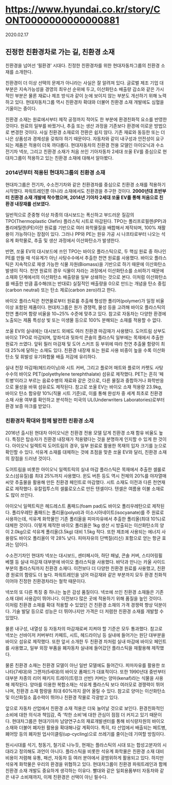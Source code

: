 # https://www.hyundai.co.kr/story/CONT0000000000000881

2020.02.17

## 진정한 친환경차로 가는 길, 친환경 소재

친환경을 넘어선 ‘필환경’ 시대다. 진정한 친환경차를 위한 현대자동차그룹의 친환경 소재를 소개한다.

친환경이 더 이상 선택의 문제가 아니라는 사실은 잘 알려져 있다. 글로벌 제조 기업 대부분은 지속가능성을 경영의 최우선 순위에 두고, 이산화탄소 배출량 감소와 같은 가시적인 부분은 물론 재료나 제조 방식과 같이 눈에 보이지 않는 부분도 개선하기 위해 노력하고 있다. 현대자동차그룹 역시 친환경차 확대와 더불어 친환경 소재 개발에도 심혈을 기울이는 중이다.

친환경 소재는 원료에서부터 제작 공정까지 적어도 한 부분에 환경친화적 요소를 반영한 것이다. 원료의 일부를 바꿨거나, 추출 또는 생산 과정을 기존보다 환경에 이로운 방법으로 변경한 것이다. 사실 친환경 소재로의 전환은 쉽지 않다. 기존 재료와 동등한 또는 더 나은 상품성과 경제성을 갖춰야 하기 때문이다. 자동차와 같이 내구성과 안전성이 요구되는 제품은 적용이 더욱 까다롭다. 현대자동차의 친환경 전용 모델인 아이오닉과 수소전기차 넥쏘, 그리고 친환경 소재가 처음 쓰인 기아자동차 2세대 쏘울 EV를 중심으로 현대차그룹이 적용하고 있는 친환경 소재에 대해서 알아봤다.

### 2014년부터 적용된 현대차그룹의 친환경 소재

현대차그룹은 전기차, 수소전기차와 같은 친환경차를 중심으로 친환경 소재를 적용하기 시작했다. 파워트레인뿐 아니라 소재에서도 친환경을 추구한 것이다. **2000년대 초반부터 친환경 소재 개발에 착수했으며, 2014년 기아차 2세대 쏘울 EV를 통해 처음으로 친환경 내장재를 선보였다.**

일반적으로 준중형 이상 차종의 대시보드는 폭신하고 부드러운 질감의 TPO(Thermoplastic Olefin) 플라스틱 시트로 마감된다. TPO는 폴리프로필렌(PP)과 폴리에틸렌(PE)이란 원료를 기반으로 여러 화학물질을 배합해서 제작되며, 100% 재활용이 가능하다는 장점이 있다. 그러나 PP와 PE는 원유 가공 시 나프타로부터 나오는 석유계 화학물로, 추출 및 생산 과정에서 이산화탄소가 발생한다.

반면, 쏘울 EV의 대시보드에 쓰인 TPO는 바이오 플라스틱으로, 두 핵심 원료 중 하나인 PE를 만들 때 석유계가 아닌 사탕수수에서 추출한 천연 원료를 사용했다. 바이오 플라스틱은 지속적으로 재생 가능한 식물 자원(Biomass)을 기반으로 하기 때문에 이산화탄소 발생이 적다. 천연 원료의 경우 식물이 자라는 과정에서 이산화탄소를 소비하기 때문에 소재화 단계에서의 이산화탄소 배출량을 일부 상쇄하는 것으로 본다. 이처럼 이산화탄소를 배출한 만큼 흡수해(또는 반대로) 실질적인 배출량을 0으로 만드는 개념을 탄소 중립(carbon neutral) 또는 탄소 제로(carbon zero)라고 한다.

바이오 플라스틱은 천연물로부터 원료를 추출해 형성한 폴리머(polymer)가 일정 비율 이상 포함된 제품이다. 현대차그룹은 원가 경쟁력, 물성 등을 고려해 바이오 플라스틱의 천연 폴리머 함량 비율을 10~25% 수준에 맞추고 있다. 참고로 자동차는 다양한 환경에 노출되는 제품 특성상 빛 또는 미생물 등으로 100% 분해되는 소재를 적용할 수 없다.

쏘울 EV의 실내에는 대시보드 외에도 여러 친환경 마감재가 사용됐다. 도어트림 상부도 바이오 TPO로 마감되며, 앞좌석과 뒷좌석 콘솔의 플라스틱 일부에는 목재에서 추출한 원료가 쓰였다. 앞뒤 필러 마감재 및 도어 스커프 등 부위에 따라 천연 추출물 함량이 최대 25%에 달하는 소재도 있다. 친환경 내장재 또는 원료 사용 비중이 높을 수록 이산화탄소 및 휘발성 유기화합물 배출 저감에 유리하다.

실내 천장 마감재(헤드라이닝)와 시트 커버, 그리고 플로어 매트와 플로어 카펫도 사탕수수의 바이오 PET(polyethylene terephthalate) 섬유로 제작했다. PET는 흔히 ‘페트병’이라고 부르는 음료수병의 재료와 같은 것으로, 다른 물질과 중합하거나 화학반응으로 물성을 바꿔 섬유로도 제작된다. 참고로 쏘울 EV는 바이오 소재 적용량 23.9kg, 바이오 탄소 함유량 10%(직물 시트 기준)로, 이를 통해 완성차 중 세계 최초로 친환경 소재 사용 여부를 확인하고 분석하는 미국의 UL(Underwriters Laboratories)로부터 환경 보증 마크를 받았다.

### 친환경차 확대와 함께 발전한 친환경 소재

2016년 출시된 현대차 아이오닉은 친환경 전용 모델 답게 친환경 소재 함유 비율도 높다. 특징은 탑승자가 친환경 내장재가 적용됐다는 것을 분명하게 인지할 수 있게 한 것이다. 아이오닉 일렉트릭 도어트림의 경우, 일부 원료로 활용한 목재의 입자 크기를 눈으로 확인할 수 있다. 석유계 소재를 대체하는 것에 초점을 맞춘 쏘울 EV와 달리, 친환경 소재의 장점을 드러낸 것이다.

도어트림을 비롯한 아이오닉 일렉트릭의 실내 마감 플라스틱은 목재에서 추출한 셀룰로오스(섬유질)를 최대 25%까지 사용했다. 윈도 버튼 등도 역시 전체의 20%를 야자열매 씨앗 추출물을 활용해 만든 친환경 페인트로 마감했다. 시트 소재도 이전과 다른 천연재료로 제작했다. 유칼립투스의 셀룰로오스로 만든 텐셀이다. 텐셀은 여름용 이불 소재로도 많이 쓰인다.

아이오닉 일렉트릭은 헤드레스트 폼패드(foam pad)도 바이오 폴리우레탄으로 제작된다. 폴리우레탄 폼패드는 폴리올(polyol)과 이소시아네이트(isocyanate)를 주 원료로 사용하는데, 석유계 화학물인 기존 폴리올을 피마자유에서 추출한 폴리올(최대 10%)로 대체한 것이다. 이렇게 제작한 바이오 폴리올은 1kg 생산 시 방출되는 이산화탄소의 양이 2.0kg으로 석유계 폴리올(3.5kg) 대비 1.5kg 적다. 또한 제조에 사용되는 에너지 사용량도 바이오 폴리올이 약 28% 낮다. 피마자유의 단백질(리신) 포함으로 얻는 항균 효과는 덤이다.

수소전기차인 현대차 넥쏘는 대시보드, 센터페시아, 하단 패널, 콘솔 커버, 스티어링휠 베젤 등 실내 마감재 대부분에 바이오 플라스틱을 사용했다. 바닥과 만나는 카울 사이드 부분의 플라스틱까지 친환경 소재다. 이전보다 더 다양한 친환경 원료를 사용했고, 친환경 원료의 함량도 더 높다. 파워트레인을 넘어 마감재와 같은 부분까지 모두 환경 친화적이어야 진정한 친환경차라는 철학 때문이다.

넥쏘의 또 다른 특징 중 하나는 높은 감성 품질이다. 넥쏘에 쓰인 친환경 소재들은 기존 소재 대비 사용감이 뛰어나다. 이전보다 많은 곳에 적용하기 위해 품질을 높인 것이다. 이처럼 친환경 소재를 확대 적용할 수 있었던 건 친환경 소재의 가격 경쟁력 향상 덕분이다. 기술 발달 등으로 성능은 더 뛰어나지만 가격은 더 저렴한 친환경 소재를 개발할 수 있었다.
 
물론 내구성, 내열성 등 자동차의 마감재로써 지켜야 할 기준은 모두 통과했다. 참고로 넥쏘는 선바이저 커버부터 카페트, 시트, 헤드라이닝 등 실내에 들어가는 원단 대부분을 바이오 섬유로 제작했다. 또한 앞서 소개한 두 친환경 차처럼 실내 마감에 바이오 페인트를 사용했고, 일부 외장 부품을 폐자동차 실내에 들어갔던 플라스틱을 재활용해 제작했다.

물론 친환경 소재는 친환경 모델이 아닌 일반 모델에도 들어간다. 피마자유를 활용한 쏘나타(7세대)와 그랜저(5세대)의 바이오 폼패드가 대표적이다. 또한 1990년대 중반부터 대부분 차종의 리어 패키지 트레이(트렁크 선반) 커버는 양마(kenaf)라는 식물을 사용해 제작된다. 양마를 이용한 복합소재는 석유계 플라스틱 보다 여러모로 경쟁력이 뛰어나며, 친환경 소재 함량을 최대 60%까지 끌어 올릴 수 있다. 참고로 양마는 이산화탄소 및 이산화질소 흡수력이 뛰어나 친환경 작물로 각광받고 있다.

앞으로 자동차 산업에서 친환경 소재 적용은 더욱 늘어날 것으로 보인다. 환경친화적인 소비에 대한 의식과 책임감, 즉 ‘착한 소비’에 대한 관심이 점점 더 커지고 있기 때문이다. 현대차그룹은 현대기아차 남양연구소의 재료개발센터를 통해 비식량자원의 바이오 소재와 더불어 폐자원 활용을 확대해나갈 계획이다. 특히, 타 산업에서 배출되는 페트병, 폐어망 등의 폐자원 업사이클링(up-cycling)으로 쓰레기를 줄이는데 기여할 방침이다.

원시시대를 석기, 청동기, 철기로 나누듯, 현재는 플라스틱의 시대 또는 합성고분자의 시대라고 정의해도 과언이 아니다. 플라스틱을 비롯한 석유계 화학물은 친환경 소재 대비 비용이 저렴해 유통, 패션, 자동차 등 여러 분야에서 광범위하게 활용되고 있다. 하지만 석유계 화학물은 우리의 환경을 위협하고 있다. 현대차그룹이 친환경 파워트레인과 함께 친환경 소재 개발도 중요하게 생각하는 이유다. 빨대와 같은 일회용품부터 자동차와 같은 내구 소비재까지, 이제 친환경은 선택이 아닌 필수다.